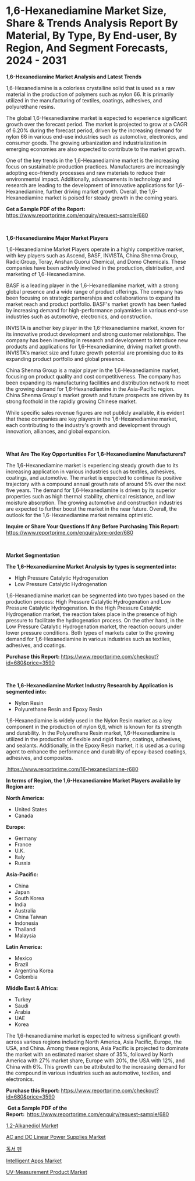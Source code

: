 <p><h1>1,6-Hexanediamine Market Size, Share & Trends Analysis Report By Material, By Type, By End-user, By Region, And Segment Forecasts, 2024 - 2031</h1></p><p><strong>1,6-Hexanediamine Market Analysis and Latest Trends</strong></p>
<p><p>1,6-Hexanediamine is a colorless crystalline solid that is used as a raw material in the production of polymers such as nylon 66. It is primarily utilized in the manufacturing of textiles, coatings, adhesives, and polyurethane resins.</p><p>The global 1,6-Hexanediamine market is expected to experience significant growth over the forecast period. The market is projected to grow at a CAGR of 6.20% during the forecast period, driven by the increasing demand for nylon 66 in various end-use industries such as automotive, electronics, and consumer goods. The growing urbanization and industrialization in emerging economies are also expected to contribute to the market growth.</p><p>One of the key trends in the 1,6-Hexanediamine market is the increasing focus on sustainable production practices. Manufacturers are increasingly adopting eco-friendly processes and raw materials to reduce their environmental impact. Additionally, advancements in technology and research are leading to the development of innovative applications for 1,6-Hexanediamine, further driving market growth. Overall, the 1,6-Hexanediamine market is poised for steady growth in the coming years.</p></p>
<p><strong>Get a Sample PDF of the Report:&nbsp;</strong> <a href="https://www.reportprime.com/enquiry/request-sample/680">https://www.reportprime.com/enquiry/request-sample/680</a></p>
<p>&nbsp;</p>
<p><strong>1,6-Hexanediamine Major Market Players</strong></p>
<p><p>1,6-Hexanediamine Market Players operate in a highly competitive market, with key players such as Ascend, BASF, INVISTA, China Shenma Group, RadiciGroup, Toray, Anshan Guorui Chemical, and Domo Chemicals. These companies have been actively involved in the production, distribution, and marketing of 1,6-Hexanediamine.</p><p>BASF is a leading player in the 1,6-Hexanediamine market, with a strong global presence and a wide range of product offerings. The company has been focusing on strategic partnerships and collaborations to expand its market reach and product portfolio. BASF's market growth has been fueled by increasing demand for high-performance polyamides in various end-use industries such as automotive, electronics, and construction.</p><p>INVISTA is another key player in the 1,6-Hexanediamine market, known for its innovative product development and strong customer relationships. The company has been investing in research and development to introduce new products and applications for 1,6-Hexanediamine, driving market growth. INVISTA's market size and future growth potential are promising due to its expanding product portfolio and global presence.</p><p>China Shenma Group is a major player in the 1,6-Hexanediamine market, focusing on product quality and cost competitiveness. The company has been expanding its manufacturing facilities and distribution network to meet the growing demand for 1,6-Hexanediamine in the Asia-Pacific region. China Shenma Group's market growth and future prospects are driven by its strong foothold in the rapidly growing Chinese market.</p><p>While specific sales revenue figures are not publicly available, it is evident that these companies are key players in the 1,6-Hexanediamine market, each contributing to the industry's growth and development through innovation, alliances, and global expansion.</p></p>
<p>&nbsp;</p>
<p><strong>What Are The Key Opportunities For 1,6-Hexanediamine Manufacturers?</strong></p>
<p><p>The 1,6-Hexanediamine market is experiencing steady growth due to its increasing application in various industries such as textiles, adhesives, coatings, and automotive. The market is expected to continue its positive trajectory with a compound annual growth rate of around 5% over the next five years. The demand for 1,6-Hexanediamine is driven by its superior properties such as high thermal stability, chemical resistance, and low moisture absorption. The growing automotive and construction industries are expected to further boost the market in the near future. Overall, the outlook for the 1,6-Hexanediamine market remains optimistic.</p></p>
<p><strong>Inquire or Share Your Questions If Any Before Purchasing This Report:</strong> <a href="https://www.reportprime.com/enquiry/pre-order/680">https://www.reportprime.com/enquiry/pre-order/680</a></p>
<p>&nbsp;</p>
<p><strong>Market Segmentation</strong></p>
<p><strong>The 1,6-Hexanediamine Market Analysis by types is segmented into:</strong></p>
<p><ul><li>High Pressure Catalytic Hydrogenation</li><li>Low Pressure Catalytic Hydrogenation</li></ul></p>
<p><p>1,6-Hexanediamine market can be segmented into two types based on the production process: High Pressure Catalytic Hydrogenation and Low Pressure Catalytic Hydrogenation. In the High Pressure Catalytic Hydrogenation market, the reaction takes place in the presence of high pressure to facilitate the hydrogenation process. On the other hand, in the Low Pressure Catalytic Hydrogenation market, the reaction occurs under lower pressure conditions. Both types of markets cater to the growing demand for 1,6-Hexanediamine in various industries such as textiles, adhesives, and coatings.</p></p>
<p><strong>Purchase this Report:&nbsp;</strong><a href="https://www.reportprime.com/checkout?id=680&price=3590">https://www.reportprime.com/checkout?id=680&price=3590</a></p>
<p>&nbsp;</p>
<p><strong>The 1,6-Hexanediamine Market Industry Research by Application is segmented into:</strong></p>
<p><ul><li>Nylon Resin</li><li>Polyurethane Resin and Epoxy Resin</li></ul></p>
<p><p>1,6-Hexanediamine is widely used in the Nylon Resin market as a key component in the production of nylon 6,6, which is known for its strength and durability. In the Polyurethane Resin market, 1,6-Hexanediamine is utilized in the production of flexible and rigid foams, coatings, adhesives, and sealants. Additionally, in the Epoxy Resin market, it is used as a curing agent to enhance the performance and durability of epoxy-based coatings, adhesives, and composites.</p></p>
<p><a href="https://www.reportprime.com/16-hexanediamine-r680">&nbsp;https://www.reportprime.com/16-hexanediamine-r680</a></p>
<p><strong>In terms of Region, the 1,6-Hexanediamine Market Players available by Region are:</strong></p>
<p>
    <p> <strong> North America: </strong>
        <ul>
            <li>United States</li>
            <li>Canada</li>
        </ul>
        </p> 
    <p> <strong> Europe: </strong>
        <ul>
            <li>Germany</li>
            <li>France</li>
            <li>U.K.</li>
            <li>Italy</li>
            <li>Russia</li>
        </ul>
        </p> 
    <p> <strong> Asia-Pacific: </strong>
        <ul>
            <li>China</li>
            <li>Japan</li>
            <li>South Korea</li>
            <li>India</li>
            <li>Australia</li>
            <li>China Taiwan</li>
            <li>Indonesia</li>
            <li>Thailand</li>
            <li>Malaysia</li>
        </ul>
        </p> 
    <p> <strong> Latin America: </strong>
        <ul>
            <li>Mexico</li>
            <li>Brazil</li>
            <li>Argentina Korea</li>
            <li>Colombia</li>
        </ul>
        </p> 
    <p> <strong> Middle East & Africa: </strong>
        <ul>
            <li>Turkey</li>
            <li>Saudi</li>
            <li>Arabia</li>
            <li>UAE</li>
            <li>Korea</li>
        </ul>
    </p>
    </p>
<p><p>The 1,6-hexanediamine market is expected to witness significant growth across various regions including North America, Asia Pacific, Europe, the USA, and China. Among these regions, Asia Pacific is projected to dominate the market with an estimated market share of 35%, followed by North America with 27% market share, Europe with 20%, the USA with 12%, and China with 6%. This growth can be attributed to the increasing demand for the compound in various industries such as automotive, textiles, and electronics.</p></p>
<p><strong>Purchase this Report: </strong><a href="https://www.reportprime.com/checkout?id=680&price=3590">https://www.reportprime.com/checkout?id=680&price=3590</a></p>
<p>&nbsp;<strong>Get a Sample PDF of the Report:&nbsp;&nbsp;</strong><a href="https://www.reportprime.com/enquiry/request-sample/680">https://www.reportprime.com/enquiry/request-sample/680</a></p>
<p><strong></strong></p>
<p><p><a href="https://github.com/ayamsauke86/Market-Research-Report-List-1/blob/main/12-alkanediol-market.md">1,2-Alkanediol Market</a></p><p><a href="https://medium.com/@anthony.gray09986/ac-and-dc-linear-power-supplies-market-outlook-complete-industry-analysis-2024-to-2031-272278ad8cb4">AC and DC Linear Power Supplies Market</a></p><p><a href="https://medium.com/@basmakahin54/%EB%A6%AC%EB%94%A9-%ED%8E%9C-%EC%8B%9C%EC%9E%A5-%EC%A1%B0%EC%82%AC-%EB%B3%B4%EA%B3%A0%EC%84%9C%EC%97%90%EB%8A%94-2024%EB%85%84%EB%B6%80%ED%84%B0-2031%EB%85%84%EA%B9%8C%EC%A7%80-8-1-cagr-%EC%98%88%EC%B8%A1%EB%90%9C-%EC%8B%9C%EC%9E%A5-%EA%B7%9C%EB%AA%A8-%EC%A0%90%EC%9C%A0%EC%9C%A8-%EB%B0%8F-%EC%84%B1%EC%9E%A5%EB%A5%A0%EC%97%90-%EB%8C%80%ED%95%9C-%EB%B6%84%EC%84%9D%EC%9D%B4-%ED%8F%AC%ED%95%A8%EB%90%98%EC%96%B4-%EC%9E%88%EC%8A%B5%EB%8B%88%EB%8B%A4-cf8a85b95aaa">독서 펜</a></p><p><a href="https://www.linkedin.com/pulse/intelligent-apps-market-trends-focusing-insight-forecast-analysis-210re">Intelligent Apps Market</a></p><p><a href="https://github.com/airdrophunter675/Market-Research-Report-List-1/blob/main/uv-measurement-product-market.md">UV-Measurement Product Market</a></p></p>